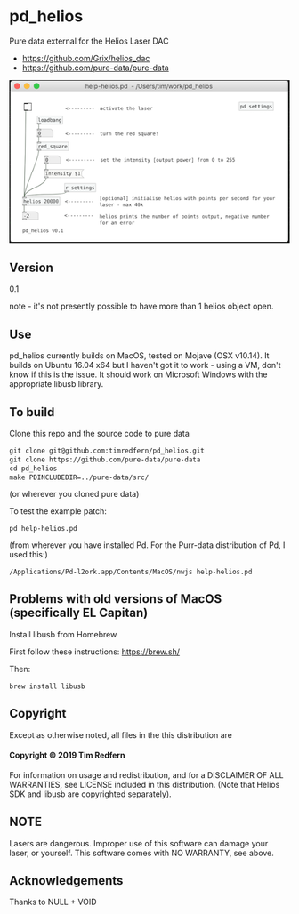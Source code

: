# pd_helios
Pure data external for the Helios Laser DAC

* https://github.com/Grix/helios_dac
* https://github.com/pure-data/pure-data

![help-helios.pd](help.png)

## Version

0.1

note - it's not presently possible to have more than 1 helios object open. 

## Use

pd_helios currently builds on MacOS, tested on Mojave (OSX v10.14). It builds on Ubuntu 16.04 x64 but I haven't got it to work - using a VM, don't know if this is the issue. It should work on Microsoft Windows with the appropriate libusb library.

## To build

Clone this repo and the source code to pure data

```
git clone git@github.com:timredfern/pd_helios.git
git clone https://github.com/pure-data/pure-data
cd pd_helios
make PDINCLUDEDIR=../pure-data/src/
```		

(or wherever you cloned pure data)

To test the example patch:

```
pd help-helios.pd
```

(from wherever you have installed Pd. For the Purr-data distribution of Pd, I used this:)

```
/Applications/Pd-l2ork.app/Contents/MacOS/nwjs help-helios.pd 
```

## Problems with old versions of MacOS (specifically EL Capitan)

Install libusb from Homebrew

First follow these instructions: https://brew.sh/

Then:

```
brew install libusb

```

## Copyright

Except as otherwise noted, all files in the this distribution are

#### Copyright © 2019 Tim Redfern

For information on usage and redistribution, and for a DISCLAIMER OF ALL
WARRANTIES, see LICENSE included in this distribution.
(Note that Helios SDK and libusb are copyrighted separately).

## NOTE

Lasers are dangerous. Improper use of this software can damage your laser, or yourself. This software comes with NO WARRANTY, see above.

## Acknowledgements

Thanks to NULL + VOID
